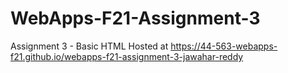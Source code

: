 # WebApps-F21-Assignment-3
Assignment 3 - Basic HTML
Hosted at <https://44-563-webapps-f21.github.io/webapps-f21-assignment-3-jawahar-reddy>
